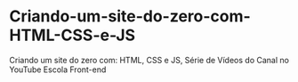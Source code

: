 # Criando-um-site-do-zero-com-HTML-CSS-e-JS
Criando um site do zero com: HTML, CSS e JS, Série de Vídeos do Canal no YouTube Escola Front-end
